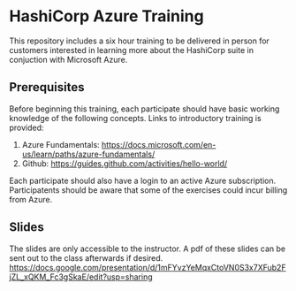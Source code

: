 # HashiCorp Azure Training
This repository includes a six hour training to be delivered in person for customers interested in learning more about the HashiCorp suite in conjuction with Microsoft Azure.

## Prerequisites
Before beginning this training, each participate should have basic working knowledge of the following concepts. Links to introductory training is provided:

1) Azure Fundamentals: https://docs.microsoft.com/en-us/learn/paths/azure-fundamentals/
2) Github: https://guides.github.com/activities/hello-world/

Each participate should also have a login to an active Azure subscription. Participatents should be aware that some of the exercises could incur billing from Azure.

## Slides
The slides are only accessible to the instructor. A pdf of these slides can be sent out to the class afterwards if desired.
https://docs.google.com/presentation/d/1mFYvzYeMqxCtoVN0S3x7XFub2FjZL_xQKM_Fc3gSkaE/edit?usp=sharing
